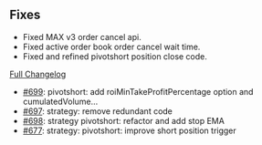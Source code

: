 ## Fixes

- Fixed MAX v3 order cancel api.
- Fixed active order book order cancel wait time.
- Fixed and refined pivotshort position close code.

[Full Changelog](https://github.com/c9s/bbgo/compare/v1.33.2...main)

 - [#699](https://github.com/c9s/bbgo/pull/699): pivotshort: add roiMinTakeProfitPercentage option and cumulatedVolume…
 - [#697](https://github.com/c9s/bbgo/pull/697): strategy: remove redundant code
 - [#698](https://github.com/c9s/bbgo/pull/698): strategy pivotshort: refactor and add stop EMA
 - [#677](https://github.com/c9s/bbgo/pull/677): strategy: pivotshort: improve short position trigger
